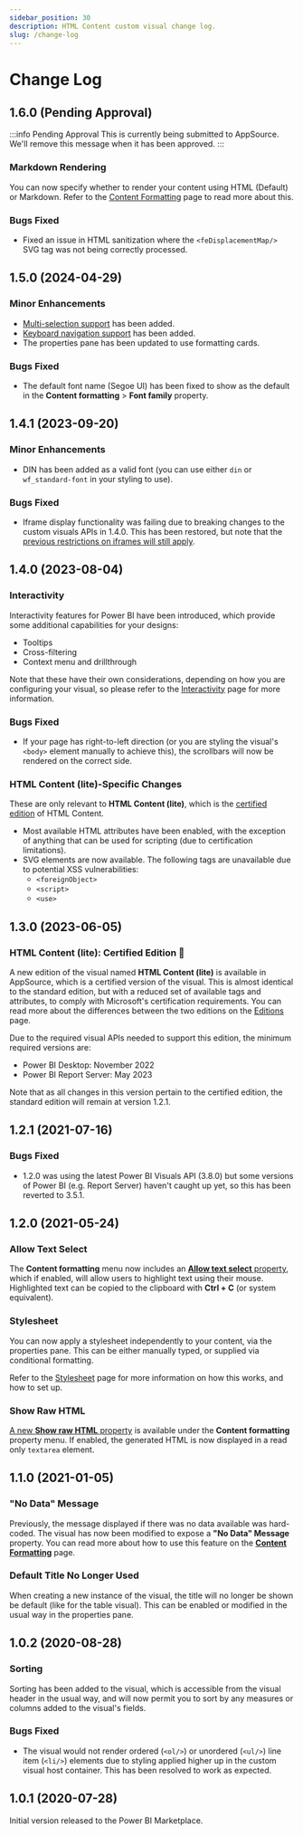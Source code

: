 ```yaml
---
sidebar_position: 30
description: HTML Content custom visual change log.
slug: /change-log
---
```


# Change Log

## 1.6.0 (Pending Approval)

:::info Pending Approval
This is currently being submitted to AppSource. We'll remove this message when it has been approved.
:::

### Markdown Rendering

You can now specify whether to render your content using HTML (Default) or Markdown. Refer to the [Content Formatting](properties-content-formatting#renderer) page to read more about this.

### Bugs Fixed

- Fixed an issue in HTML sanitization where the `<feDisplacementMap/>` SVG tag was not being correctly processed.

## 1.5.0 (2024-04-29)

### Minor Enhancements

- [Multi-selection support](https://learn.microsoft.com/en-us/power-bi/developer/visuals/supportsmultivisualselection-feature) has been added.
- [Keyboard navigation support](https://learn.microsoft.com/en-us/power-bi/developer/visuals/supportskeyboardfocus-feature) has been added.
- The properties pane has been updated to use formatting cards.

### Bugs Fixed

- The default font name (Segoe UI) has been fixed to show as the default in the **Content formatting** > **Font family** property.

## 1.4.1 (2023-09-20)

### Minor Enhancements

- DIN has been added as a valid font (you can use either `din` or `wf_standard-font` in your styling to use).

### Bugs Fixed

- Iframe display functionality was failing due to breaking changes to the custom visuals APIs in 1.4.0. This has been restored, but note that the [previous restrictions on iframes will still apply](limitations).

## 1.4.0 (2023-08-04)

### Interactivity

Interactivity features for Power BI have been introduced, which provide some additional capabilities for your designs:

- Tooltips
- Cross-filtering
- Context menu and drillthrough

Note that these have their own considerations, depending on how you are configuring your visual, so please refer to the [Interactivity](interactivity) page for more information.

### Bugs Fixed

- If your page has right-to-left direction (or you are styling the visual's `<body>` element manually to achieve this), the scrollbars will now be rendered on the correct side.

### HTML Content (lite)-Specific Changes

These are only relevant to **HTML Content (lite)**, which is the [certified edition](visual-editions#lite-certified) of HTML Content.

- Most available HTML attributes have been enabled, with the exception of anything that can be used for scripting (due to certification limitations).
- SVG elements are now available. The following tags are unavailable due to potential XSS vulnerabilities:
  - `<foreignObject>`
  - `<script>`
  - `<use>`

## 1.3.0 (2023-06-05)

### HTML Content (lite): Certified Edition 🚀

A new edition of the visual named **HTML Content (lite)** is available in AppSource, which is a certified version of the visual. This is almost identical to the standard edition, but with a reduced set of available tags and attributes, to comply with Microsoft's certification requirements. You can read more about the differences between the two editions on the [Editions](visual-editions) page.

Due to the required visual APIs needed to support this edition, the minimum required versions are:

- Power BI Desktop: November 2022
- Power BI Report Server: May 2023

Note that as all changes in this version pertain to the certified edition, the standard edition will remain at version 1.2.1.

## 1.2.1 (2021-07-16)

### Bugs Fixed

- 1.2.0 was using the latest Power BI Visuals API (3.8.0) but some versions of Power BI (e.g. Report Server) haven't caught up yet, so this has been reverted to 3.5.1.

## 1.2.0 (2021-05-24)

### Allow Text Select

The **Content formatting** menu now includes an [**Allow text select** property](properties-content-formatting#allow-text-select), which if enabled, will allow users to highlight text using their mouse. Highlighted text can be copied to the clipboard with **Ctrl + C** (or system equivalent).

### Stylesheet

You can now apply a stylesheet independently to your content, via the properties pane. This can be either manually typed, or supplied via conditional formatting.

Refer to the [Stylesheet](properties-stylesheet) page for more information on how this works, and how to set up.

### Show Raw HTML

[A new **Show raw HTML** property](properties-content-formatting#show-raw-html) is available under the **Content formatting** property menu. If enabled, the generated HTML is now displayed in a read only `textarea` element.

## 1.1.0 (2021-01-05)

### "No Data" Message

Previously, the message displayed if there was no data available was hard-coded. The visual has now been modified to expose a **"No Data" Message** property. You can read more about how to use this feature on the [**Content Formatting**](properties-content-formatting#no-data-message) page.

### Default Title No Longer Used

When creating a new instance of the visual, the title will no longer be shown be default (like for the table visual). This can be enabled or modified in the usual way in the properties pane.

## 1.0.2 (2020-08-28)

### Sorting

Sorting has been added to the visual, which is accessible from the visual header in the usual way, and will now permit you to sort by any measures or columns added to the visual's fields.

### Bugs Fixed

- The visual would not render ordered (`<ol/>`) or unordered (`<ul/>`) line item (`<li/>`) elements due to styling applied higher up in the custom visual host container. This has been resolved to work as expected.

## 1.0.1 (2020-07-28)

Initial version released to the Power BI Marketplace.
